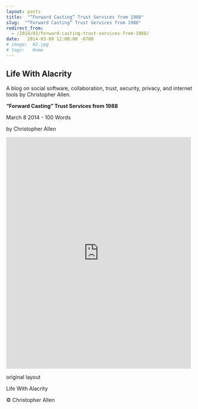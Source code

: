 ```yaml
---
layout: posts
title:  "“Forward Casting” Trust Services from 1988"
slug:  "“Forward Casting” Trust Services from 1988"
redirect_from:
  - /2014/03/forward-casting-trust-services-from-1988/
date:   2014-03-08 12:00:00 -0700
# image:  02.jpg
# tags:   Home
---
```


## Life With Alacrity

A blog on social software, collaboration, trust, security, privacy, and internet tools by Christopher Allen.

**“Forward Casting” Trust Services from 1988**

March 8 2014 - 100 Words

by Christopher Allen

<iframe src="https://www.facebook.com/plugins/post.php?href=https%3A%2F%2Fwww.facebook.com%2Fphoto.php%3Ffbid%3D10152279839805540%26set%3Da.10151448135285540%26type%3D3&show_text=true&width=500" width="500" height="628" style="border:none;overflow:hidden" scrolling="no" frameborder="0" allowfullscreen="true" allow="autoplay; clipboard-write; encrypted-media; picture-in-picture; web-share"></iframe>


original layout

Life With Alacrity

© Christopher Allen


